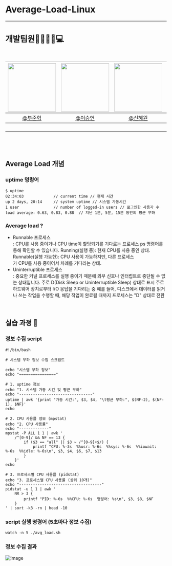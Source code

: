 # Average-Load-Linux

---

<h2 style="font-size: 25px;"> 개발팀원👨‍👨‍👧‍👦💻<br>
<br>

|<img src="https://avatars.githubusercontent.com/u/127727927?v=4" width="150" height="150"/>|<img src="https://avatars.githubusercontent.com/u/90971532?v=4" width="150" height="150"/>|<img src="https://avatars.githubusercontent.com/u/98442485?v=4" width="150" height="150"/>|<img src="https://avatars.githubusercontent.com/u/66353700?v=4" width="150" height="150"/>|
|:-:|:-:|:-:|:-:|
|[@부준혁](https://github.com/BooJunhyuk)|[@이승언](https://github.com/seungunleeee)|[@신혜원](https://github.com/haewoni)|[@이연희](https://github.com/LeeYeonhee-00)|

---

<br>

## Average Load 개념
### uptime 명령어
```
$ uptime
02:34:03             // current time // 현재 시간
up 2 days, 20:14     // system uptime // 시스템 가동시간
1 user               // number of logged-in users // 로그인한 사용자 수
load average: 0.63, 0.83, 0.88  // 지난 1분, 5분, 15분 동안의 평균 부하
```
### Average load ?
- Runnable 프로세스 <br>
: CPU를 사용 중이거나 CPU time이 할당되기를 기다르는 프로세스
ps 명령어를 통해 확인할 수 있습니다.
Running(실행 중): 현재 CPU를 사용 중인 상태.
Runnable(실행 가능한): CPU 사용이 가능하지만, 다른 프로세스<br>가 CPU를 사용 중이어서 차례를 기다리는 상태.
- Uninterruptible 프로세스 <br>
: 중요한 커널 프로세스를 실행 중이기 때문에 외부 신호나 인터럽트로 중단될 수 없는 상태입니다.
주로 D(Disk Sleep or Uninterruptible Sleep) 상태로 표시
주로 하드웨어 장치로부터 I/O 응답을 기다리는 중
예를 들어, 디스크에서 데이터를 읽거나 쓰는 작업을 수행할 때, 해당 작업이 완료될 때까지 프로세스는 "D" 상태로 전환


<br>

## 실습 과정 :mag_right:
### 정보 수집 script
```
#!/bin/bash

# 시스템 부하 정보 수집 스크립트

echo "시스템 부하 정보"
echo "================"

# 1. uptime 정보
echo "1. 시스템 가동 시간 및 평균 부하"
echo "--------------------------------"
uptime | awk '{print "가동 시간:", $3, $4, "\t평균 부하:", $(NF-2), $(NF-1), $NF}'
echo

# 2. CPU 사용률 정보 (mpstat)
echo "2. CPU 사용률"
echo "-------------"
mpstat -P ALL 1 1 | awk '
    /^[0-9]/ && NF == 13 {
        if ($3 == "all" || $3 ~ /^[0-9]+$/) {
            printf "CPU: %-3s  %%usr: %-6s  %%sys: %-6s  %%iowait: %-6s  %%idle: %-6s\n", $3, $4, $6, $7, $13
        }
    }'
echo

# 3. 프로세스별 CPU 사용률 (pidstat)
echo "3. 프로세스별 CPU 사용률 (상위 10개)"
echo "------------------------------------"
pidstat -u 1 1 | awk '
    NR > 3 {
        printf "PID: %-6s  %%CPU: %-6s  명령어: %s\n", $3, $8, $NF
    }
' | sort -k3 -rn | head -10
```
### script 실행 명령어 (5초마다 정보 수집)
```
watch -n 5 ./avg_load.sh
```
### 정보 수집 결과
![image](https://github.com/user-attachments/assets/99247669-7a79-4d44-baf8-f9e09d7b7126)





